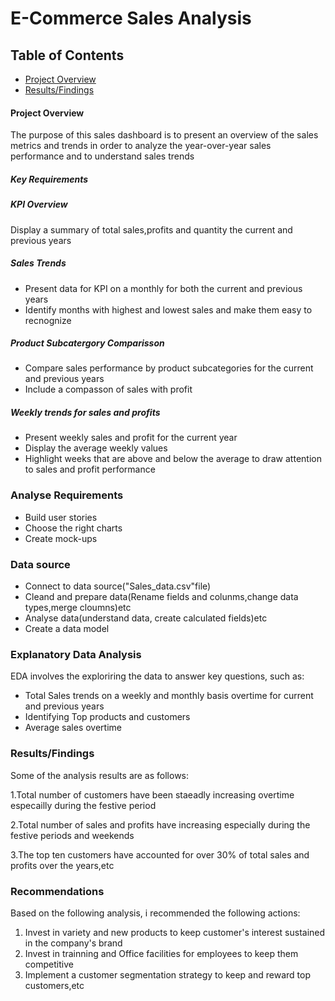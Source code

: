 # E-Commerce Sales Analysis

## Table of Contents

- [Project Overview](project-overview)
- [Results/Findings](results/-findings)


#### Project Overview
The purpose of this sales dashboard is to present an overview of the sales metrics and trends in order to analyze the year-over-year sales performance and to understand sales trends

##### Key Requirements

##### KPI Overview
Display a summary of total sales,profits and quantity the current  and previous years 

##### Sales Trends
- Present data for KPI on a monthly for both the current and previous years
- Identify months with highest and lowest sales and make them easy to recnognize

##### Product Subcatergory Comparisson
- Compare sales performance by product subcategories for the current and previous years
- Include a compasson of sales with profit

##### Weekly trends for sales and profits
- Present weekly sales and profit for the current year
- Display the average weekly values
- Highlight weeks that are above and below the average to draw attention to sales and profit performance

### Analyse Requirements
- Build user stories
- Choose the right charts
- Create mock-ups

### Data source
- Connect to data source("Sales_data.csv"file)
- Cleand and prepare data(Rename fields and colunms,change data types,merge cloumns)etc
- Analyse data(understand data, create calculated fields)etc
- Create a data model
  
### Explanatory Data Analysis
EDA involves the exploriring the data to answer key questions, such as:
- Total Sales trends on a weekly and monthly basis overtime for current and previous years
- Identifying Top products and customers
- Average sales overtime

### Results/Findings

  Some of the analysis results are as follows:
  
  1.Total number of customers have been staeadly increasing overtime especailly during the festive period
  
  2.Total number of sales and profits have increasing especially during the festive periods and weekends
  
  3.The top ten customers have accounted for over 30% of total sales and profits over the years,etc

### Recommendations

Based on the following analysis, i recommended the following actions:

1. Invest in variety and new products to keep customer's interest sustained in the company's brand
2. Invest in trainning and Office facilities for employees to keep them competitive
3. Implement a customer segmentation strategy to keep and reward top customers,etc

    

  
  

